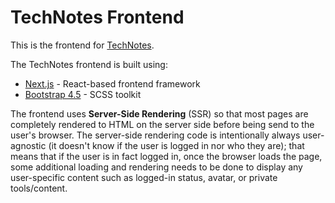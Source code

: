 # TechNotes Frontend

This is the frontend for [TechNotes](https://technotes.org).

The TechNotes frontend is built using:

* [Next.js](https://nextjs.org/) - React-based frontend framework
* [Bootstrap 4.5](https://getbootstrap.com/) - SCSS toolkit

The frontend uses **Server-Side Rendering** (SSR) so that most pages are completely rendered to HTML on the server side before being send to the user's browser. The server-side rendering code is intentionally always user-agnostic (it doesn't know if the user is logged in nor who they are); that means that if the user is in fact logged in, once the browser loads the page, some additional loading and rendering needs to be done to display any user-specific content such as logged-in status, avatar, or private tools/content.
